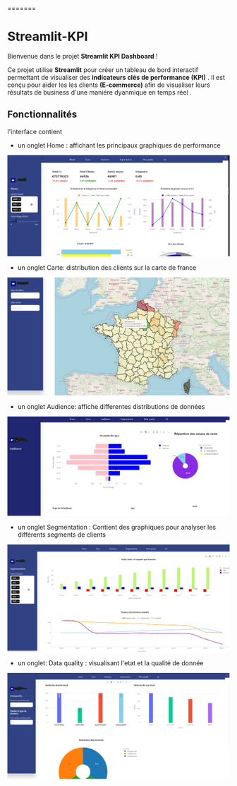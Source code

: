 =======
# Streamlit-KPI


Bienvenue dans le projet **Streamlit KPI Dashboard** !

Ce projet utilise **Streamlit** pour créer un tableau de bord interactif permettant de visualiser des **indicateurs clés de performance (KPI)** . Il est conçu pour aider les les clients **(E-commerce)** afin de visualiser leurs résultats de business d'une maniére dyanmique en temps réel .

## Fonctionnalités

l'interface contient 

- un onglet Home :  affichant les principaux graphiques de performance


![Home](Images/stramlitHome.PNG)

- un onglet Carte: distribution des clients sur la carte de france

![Carte](Images/carte.png)

- un onglet Audience: affiche  differentes distributions de données

![Audience](Images/audeince1.PNG)

- un onglet Segmentation : Contient des graphiques pour analyser les différents segments de clients

![Seg](Images/seg3.png)

- un onglet: Data quality : visualisant l'etat et la qualité de donnée 

![Dataquality](Images/Dataquality1.png)

